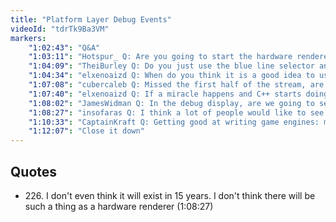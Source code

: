```yaml
---
title: "Platform Layer Debug Events"
videoId: "tdrTk9Ba3VM"
markers:
    "1:02:43": "Q&A"
    "1:03:11": "Hotspur_ Q: Are you going to start the hardware renderer before starting on game logic? Or are you going to wait until software doesn't cut it? Or are you waiting for Vulkan?"
    "1:04:09": "TheiBurley Q: Do you just use the blue line selector and green cursor to make it easier to follow on stream, or is that how you normally like it? I feel like it would get fatiguing on the eyes"
    "1:04:34": "elxenoaizd Q: When do you think it is a good idea to use somebody else's library / system instead of implementing our own? (e.g. Do you use anything from the C standard library?)"
    "1:07:08": "cubercaleb Q: Missed the first half of the stream, are you saving the past 60 frames into a buffer?"
    "1:07:40": "elxenoaizd Q: If a miracle happens and C++ starts doing things right and addresses the issues in the implementations of most of their features, would you use their features like templates etc., or stick to metaprogramming etc.?"
    "1:08:02": "JamesWidman Q: In the debug display, are we going to see something like Brendan Gregg's flame graphs (where function call depth is represented on the Y axis)?"
    "1:08:27": "insofaras Q: I think a lot of people would like to see how to write a hardware renderer, myself included (!quote 226)"
    "1:10:33": "CaptainKraft Q: Getting good at writing game engines: make lots of them or work on a few larger ones and continue improving them?"
    "1:12:07": "Close it down"
---
```


## Quotes

* 226\. I don't even think it will exist in 15 years. I don't think there will be such a thing as a hardware renderer (1:08:27)
